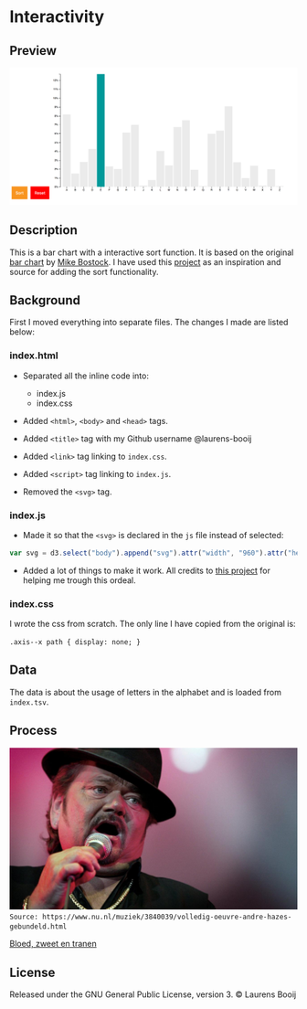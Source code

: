 # Interactivity
## Preview
![Alt text][preview]

## Description
This is a bar chart with a interactive sort function. It is based on the original [bar chart][chart] by [Mike Bostock][author]. I have used this [project][inspiratie] as an inspiration and source for adding the sort functionality.

## Background
First I moved everything into separate files. The changes I made are listed below:

### index.html
* Separated all the inline code into:
  * index.js
  * index.css

* Added `<html>`, `<body>` and `<head>` tags.
* Added `<title>` tag with my Github username @laurens-booij
* Added `<link>` tag linking to `index.css`.
* Added `<script>` tag linking to `index.js`.
* Removed the `<svg>` tag.

### index.js
* Made it so that the `<svg>` is declared in the `js` file instead of selected:
```javascript
var svg = d3.select("body").append("svg").attr("width", "960").attr("height", "500")
```

* Added a lot of things to make it work. All credits to [this project][inspiratie] for helping me trough this ordeal.

### index.css
I wrote the css from scratch. The only line I have copied from the original is:

`.axis--x path {
  display: none;
}`

## Data
The data is about the usage of letters in the alphabet and is loaded from `index.tsv`.

## Process
![alt text][hazes]
`Source: https://www.nu.nl/muziek/3840039/volledig-oeuvre-andre-hazes-gebundeld.html`

[Bloed, zweet en tranen][boedzweettranen]

## License
Released under the GNU General Public License, version 3. © Laurens Booij

[preview]: preview.png
[author]: https://bl.ocks.org/mbostock
[chart]: https://bl.ocks.org/mbostock/3885304
[inspiratie]: https://cmda-tt.github.io/course-17-18/class-4/sort/
[hazes]: hazes.jpg
[boedzweettranen]: https://www.youtube.com/watch?v=mgnlEOATwzI
